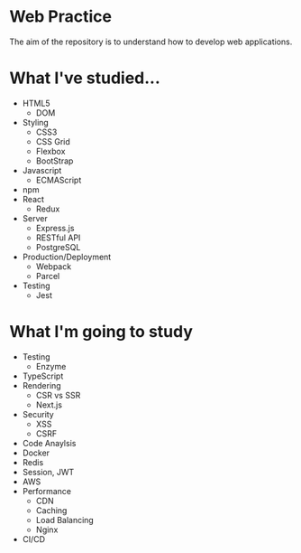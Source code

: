# Web Practice
The aim of the repository is to understand how to develop web applications.

# What I've studied...
* HTML5
  * DOM
* Styling
  * CSS3
  * CSS Grid
  * Flexbox
  * BootStrap
* Javascript
  * ECMAScript
* npm
* React
  * Redux
* Server
  * Express.js
  * RESTful API
  * PostgreSQL
* Production/Deployment
  * Webpack
  * Parcel
* Testing
  * Jest

# What I'm going to study
* Testing
  * Enzyme
* TypeScript
* Rendering
  * CSR vs SSR
  * Next.js
* Security
  * XSS
  * CSRF
* Code Anaylsis
* Docker
* Redis
* Session, JWT
* AWS
* Performance
  * CDN
  * Caching
  * Load Balancing
  * Nginx
* CI/CD
